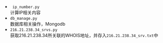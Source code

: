 * ` ip_number.py`  
计算IP相关内容
* `db_manage.py`  
数据库相关操作，Mongodb
* `216.21.238.34_srvs.py`  
获取216.21.238.34所关联的WHOIS地址，并存入`216.21.238.34_srv.txt`中

